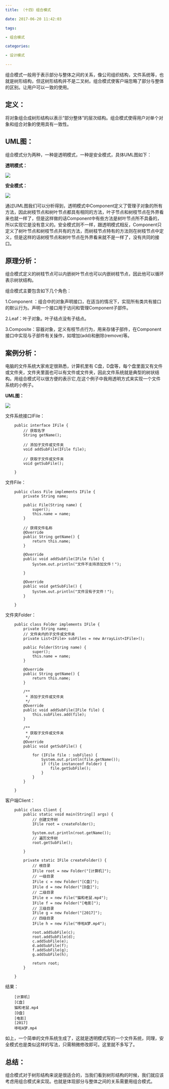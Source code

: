 ```yaml
---
title: （十四）组合模式

date: 2017-06-20 11:42:03

tags: 

- 组合模式 

categories: 

- 设计模式 

---
```


组合模式一般用于表示部分与整体之间的关系，像公司组织结构，文件系统等，也就是树形结构，但这树形结构并不是二叉树。组合模式使客户端忽略了部分与整体的区别。让用户可以一致的使用。

## **定义：** ##

将对象组合成树形结构以表示“部分整体”的层次结构。组合模式使得用户对单个对象和组合对象的使用具有一致性。

## **UML图：** ##

组合模式分为两种，一种是透明模式，一种是安全模式，具体UML图如下：

**透明模式：**

![](http://ops0jcxr8.bkt.clouddn.com/%E7%BB%84%E5%90%88%E6%A8%A1%E5%BC%8F%EF%BC%88%E9%80%8F%E6%98%8E%EF%BC%89.png)


**安全模式：**

![](http://ops0jcxr8.bkt.clouddn.com/%E7%BB%84%E5%90%88%E6%A8%A1%E5%BC%8F%EF%BC%88%E5%AE%89%E5%85%A8%EF%BC%89.png)

通过UML图我们可以分析得到，透明模式中Component定义了管理子对象的所有方法，因此树枝节点和树叶节点都具有相同的方法，叶子节点和树枝节点在外界看来也就一样了，但是这样做的话Component中有些方法是树叶节点所不具备的，所以实现它是没有意义的。安全模式则不一样，跟透明模式相反，Component只定义了树叶节点和树枝节点共有的方法，而树枝节点特有的方法则在树枝节点中定义，但是这样的话树枝节点和树叶节点在外界看来就不是一样了，没有共同的接口。

## **原理分析：** ##

组合模式定义的树枝节点可以内嵌树叶节点也可以内嵌树枝节点，因此他可以循环表示树状结构。

组合模式主要包含如下几个角色：

 1.Component ：组合中的对象声明接口，在适当的情况下，实现所有类共有接口的默认行为。声明一个接口用于访问和管理Component子部件。 

2.Leaf：叶子对象。叶子结点没有子结点。 

3.Composite：容器对象，定义有枝节点行为，用来存储子部件，在Component接口中实现与子部件有关操作，如增加(add)和删除(remove)等。

## **案例分析：** ##

电脑的文件系统大家肯定很熟悉，计算机里有 C盘，D盘等，每个盘里面又有文件或文件夹，文件夹里面也可以有文件或文件夹，因此文件系统就是典型的树状结构。用组合模式可以很方便的表示它,在这个例子中我用透明方式来实现一个文件系统的小例子。

**UML图：**

![](http://ops0jcxr8.bkt.clouddn.com/%E7%BB%84%E5%90%88%E6%A8%A1%E5%BC%8F%EF%BC%88%E4%BE%8B%E5%AD%90%EF%BC%89.png )

文件系统接口IFile：


	    public interface IFile {
			// 获取名字
			String getName();
		
			// 添加子文件或文件夹
			void addSubFile(IFile file);
		
			// 获取子文件或文件夹
			void getSubFile();
	
	    }

文件File：

	    public class File implements IFile {
			private String name;
		
			public File(String name) {
				super();
				this.name = name;
			}
		
			// 获得文件名称
			@Override
			public String getName() {
				return this.name;
			}
		
			@Override
			public void addSubFile(IFile file) {
				System.out.println("文件不支持添加文件！");
		
			}
		
			@Override
			public void getSubFile() {
				System.out.println("文件没有子文件！");
			}
	
	    }

文件夹Folder：

	    public class Folder implements IFile {
			private String name;
			// 文件夹内的子文件或文件夹
			private List<IFile> subFiles = new ArrayList<IFile>();
		
			public Folder(String name) {
				super();
				this.name = name;
			}
		
			@Override
			public String getName() {
				return this.name;
			}
		
			/**
			 * 添加子文件或文件夹
			 */
			@Override
			public void addSubFile(IFile file) {
				this.subFiles.add(file);
			}
		
			/**
			 * 获取子文件或文件夹
			 */
			@Override
			public void getSubFile() {
		
				for (IFile file : subFiles) {
					System.out.println(file.getName());
					if (file instanceof Folder) {
						file.getSubFile();
					}
				}
			}
	
	    }

客户端Client：

	    public class Client {
			public static void main(String[] args) {
				// 创建文件树
				IFile root = createFolder();
		
				System.out.println(root.getName());
				// 遍历文件树
				root.getSubFile();
		
			}
		
			private static IFile createFolder() {
				// 根目录
				IFile root = new Folder("[计算机]");
				// 一级目录
				IFile c = new Folder("[C盘]");
				IFile d = new Folder("[D盘]");
				// 二级目录
				IFile e = new File("猫和老鼠.mp4");
				IFile f = new Folder("[电影]");
				// 三级目录
				IFile g = new Folder("[2017]");
				// 四级目录
				IFile h = new File("哆啦A梦.mp4");
		
				root.addSubFile(c);
				root.addSubFile(d);
				c.addSubFile(e);
				d.addSubFile(f);
				f.addSubFile(g);
				g.addSubFile(h);
		
				return root;
			}
	
	    }
		
结果：

	    [计算机]
	    [C盘]
	    猫和老鼠.mp4
	    [D盘]
	    [电影]
	    [2017]
	    哆啦A梦.mp4

如上，一个简单的文件系统生成了，这就是透明模式写的一个文件系统，同理，安全模式也是类似这样的写法，只需稍微修改即可。这里就不多写了。

## **总结：** ##

组合模式对于树形结构来说是很适合的，当我们看到树形结构的时候，我们就应该考虑用组合模式来实现。也就是体现部分与整体之间的关系需要用组合模式。